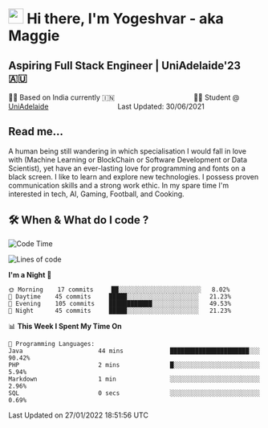 <h1><img src="https://emojis.slackmojis.com/emojis/images/1531849430/4246/blob-sunglasses.gif?1531849430" width="30"/> Hi there, I'm Yogeshvar - aka Maggie</h1>

## Aspiring Full Stack Engineer | UniAdelaide'23 🇦🇺  
🏂🏻  Based on India currently 🇮🇳 &nbsp;&nbsp;&nbsp;&nbsp;&nbsp;&nbsp;&nbsp;&nbsp;&nbsp;&nbsp;&nbsp;&nbsp;&nbsp;&nbsp;&nbsp;&nbsp;&nbsp;&nbsp;&nbsp;&nbsp;&nbsp;&nbsp;&nbsp;&nbsp;&nbsp;&nbsp;&nbsp;&nbsp;&nbsp;&nbsp;&nbsp;&nbsp;&nbsp;&nbsp;&nbsp;&nbsp;&nbsp;&nbsp;&nbsp;👨‍💻 Student @ [UniAdelaide](https://www.adelaide.edu.au)   &nbsp;&nbsp;&nbsp;&nbsp;&nbsp;&nbsp;&nbsp;&nbsp;&nbsp;&nbsp;&nbsp;&nbsp;&nbsp;&nbsp;&nbsp;&nbsp;&nbsp;&nbsp;&nbsp;&nbsp;&nbsp;&nbsp;&nbsp;&nbsp;&nbsp;&nbsp;&nbsp;&nbsp;&nbsp;&nbsp;&nbsp;&nbsp; &nbsp;Last Updated: 30/06/2021

## Read me...

A human being still wandering in which specialisation I would fall in love with (Machine Learning or BlockChain or Software Development or Data Scientist), yet have an ever-lasting love for programming and fonts on a black screen. I like to learn and explore new technologies. I possess proven communication skills and a strong work ethic. In my spare time I'm interested in tech, AI, Gaming, Football, and Cooking.

## 🛠 When & What do I code ?  

<!--START_SECTION:waka-->
![Code Time](http://img.shields.io/badge/Code%20Time-1%2C226%20hrs%2051%20mins-blue)

![Lines of code](https://img.shields.io/badge/From%20Hello%20World%20I%27ve%20Written-101%20Thousand%20lines%20of%20code-blue)

**I'm a Night 🦉** 

```text
🌞 Morning    17 commits     ██░░░░░░░░░░░░░░░░░░░░░░░   8.02% 
🌆 Daytime    45 commits     █████░░░░░░░░░░░░░░░░░░░░   21.23% 
🌃 Evening    105 commits    ████████████░░░░░░░░░░░░░   49.53% 
🌙 Night      45 commits     █████░░░░░░░░░░░░░░░░░░░░   21.23%

```


📊 **This Week I Spent My Time On** 

```text
💬 Programming Languages: 
Java                     44 mins             ██████████████████████░░░   90.42% 
PHP                      2 mins              █░░░░░░░░░░░░░░░░░░░░░░░░   5.94% 
Markdown                 1 min               ░░░░░░░░░░░░░░░░░░░░░░░░░   2.96% 
SQL                      0 secs              ░░░░░░░░░░░░░░░░░░░░░░░░░   0.69%

```


 Last Updated on 27/01/2022 18:51:56 UTC
<!--END_SECTION:waka-->
